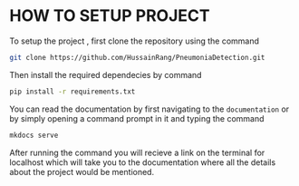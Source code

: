 # HOW TO SETUP PROJECT

To setup the project , first clone the repository using the command
```bash
git clone https://github.com/HussainRang/PneumoniaDetection.git
```

Then install the required dependecies by command
```bash
pip install -r requirements.txt
```

You can read the documentation by first navigating to the `documentation` or by simply opening a command prompt in it and typing the command
```bash
mkdocs serve
```
After running the command you will recieve a link on the terminal for localhost which will take you to the documentation where all the details about the project would be mentioned.


